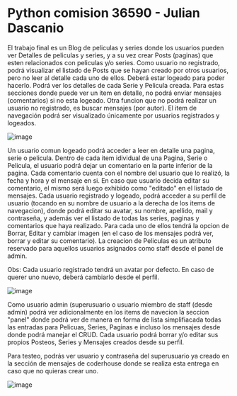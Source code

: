 # Python comision 36590 - Julian Dascanio

El trabajo final es un Blog de peliculas y series donde los usuarios pueden ver Detalles de peliculas y series, y a su vez crear Posts (paginas) que esten relacionados con peliculas y/o series.
Como usuario no registrado, podrá visualizar el listado de Posts que se hayan creado por otros usuarios, pero no leer al detalle cada uno de ellos. Deberá estar logeado para poder hacerlo. Podrá ver los detalles de cada Serie y Pelicula creada. Para estas secciones donde puede ver un item en detalle, no podrá enviar mensajes (comentarios) si no esta logeado.
Otra funcion que no podrá realizar un usuario no registrado, es buscar mensajes (por autor). El item de navegación podrá ser visualizado únicamente por usuarios registrados y logeados.

![image](https://user-images.githubusercontent.com/101378689/175753790-d7907207-b6e7-4414-a5d0-3efa83b7b0c6.png)

Un usuario comun logeado podrá acceder a leer en detalle una pagina, serie o pelicula. Dentro de cada item idividual de una Pagina, Serie o Pelicula, el usuario podrá dejar un comentario en la parte inferior de la pagina. Cada comentario cuenta con el nombre del usuario que lo realizó, la fecha y hora y el mensaje en si. En caso que usuario decida editar su comentario, el mismo será luego exhibido como "editado" en el listado de mensajes.
Cada usuario registrado y logeado, podrá acceder a su perfil de usuario (tocando en su nombre de usuario a la derecha de los items de navegacion), donde podrá editar su avatar, su nombre, apellido, mail y contraseña, y además ver el listado de todas las series, paginas y comentarios que haya realizado. Para cada uno de ellos tendrá la opcion de Borrar, Editar y cambiar imagen (en el caso de los mensajes podrá ver, borrar y editar su comentario). La creacion de Peliculas es un atributo reservado para aquellos usuarios asignados como staff desde el panel de admin.

Obs: Cada usuario registrado tendrá un avatar por defecto. En caso de querer uno nuevo, deberá cambiarlo desde el perfil.

![image](https://user-images.githubusercontent.com/101378689/175754062-8f0b044c-7c07-4314-aa16-4e2f406fea5d.png)

Como usuario admin (superusuario o usuario miembro de staff (desde admin) podrá ver adicionalmente en los items de navecion la seccion "panel" donde podrá ver de manera en forma de lista simplifiacada todas las entradas para Pelicuas, Series, Paginas e incluso los mensajes desde donde podrá manejar el CRUD.
Cada usuario podrá borrar y/o editar sus propios Posteos, Series y Mensajes creados desde su perfil.

Para testeo, podrás ver usuario y contraseña del superusuario ya creado en la sección de mensajes de coderhouse donde se realiza esta entrega en caso que no quieras crear uno.

![image](https://user-images.githubusercontent.com/101378689/175754349-4f8f20f7-befa-4e1a-84d3-7789949338b9.png)



